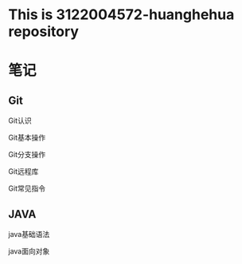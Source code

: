 # This is 3122004572-huanghehua repository

# 笔记

## Git

Git认识

Git基本操作

Git分支操作

Git远程库

Git常见指令



## JAVA

java基础语法

java面向对象

